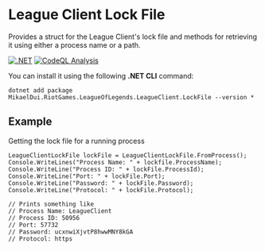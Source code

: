# League Client Lock File
Provides a struct for the League Client's lock file and methods for retrieving it using either a process name or a path.

[![.NET](https://github.com/mikaeldui/riotgames-leagueoflegends-leagueclient-lockfile-dotnet/actions/workflows/dotnet.yml/badge.svg)](https://github.com/mikaeldui/riotgames-leagueoflegends-leagueclient-lockfile-dotnet/actions/workflows/dotnet.yml)
[![CodeQL Analysis](https://github.com/mikaeldui/riotgames-leagueoflegends-leagueclient-lockfile-dotnet/actions/workflows/codeql-analysis.yml/badge.svg)](https://github.com/mikaeldui/riotgames-leagueoflegends-leagueclient-lockfile-dotnet/actions/workflows/codeql-analysis.yml)

You can install it using the following **.NET CLI** command:

    dotnet add package MikaelDui.RiotGames.LeagueOfLegends.LeagueClient.LockFile --version *

## Example
Getting the lock file for a running process

    LeagueClientLockFile lockFile = LeagueClientLockFile.FromProcess();
    Console.WriteLines("Process Name: " + lockfile.ProcessName);
    Console.WriteLine("Process ID: " + lockFile.ProcessId);
    Console.WriteLine("Port: " + lockFile.Port);
    Console.WriteLine("Password: " + lockFile.Password);
    Console.WriteLine("Protocol: " + lockFile.Protocol);
   
    // Prints something like
    // Process Name: LeagueClient
    // Process ID: 50956
    // Port: 57732
    // Password: ucxnwiXjvtP8hwwMNY8kGA
    // Protocol: https
